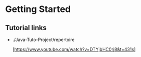 # Getting Started

## Tutorial links

- ./Java-Tuto-Project/repertoire

    [https://www.youtube.com/watch?v=DTYjbHC0rj8&t=431s]

